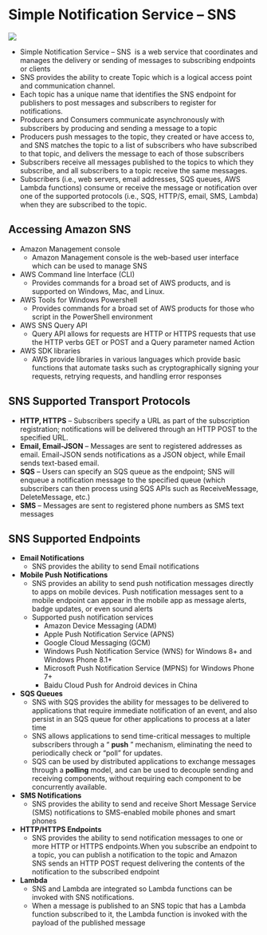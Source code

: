 # Simple Notification Service – SNS

![](https://i1.wp.com/jayendrapatil.com/wp-content/uploads/2016/05/screen-shot-2016-05-06-at-8-13-57-am.png?resize=656%2C433)

* Simple Notification Service – SNS 
  is a web service that coordinates and manages the delivery or sending of messages to subscribing endpoints or clients
* SNS provides the ability to create Topic which is a logical access point and communication channel.
* Each topic has a unique name that identifies the SNS endpoint for publishers to post messages and subscribers to register for notifications.
* Producers and Consumers communicate asynchronously with subscribers by producing and sending a message to a topic
* Producers push messages to the topic, they created or have access to, and SNS matches the topic to a list of subscribers who have subscribed to that topic, and delivers the message to each of those subscribers
* Subscribers receive all messages published to the topics to which they subscribe, and all subscribers to a topic receive the same messages.
* Subscribers \(i.e., web servers, email addresses, SQS queues, AWS Lambda functions\) consume or receive the message or notification over one of the supported protocols \(i.e., SQS, HTTP/S, email, SMS, Lambda\) when they are subscribed to the topic.

## Accessing Amazon SNS

* Amazon Management console
  * Amazon Management console is the web-based user interface which can be used to manage SNS
* AWS Command line Interface \(CLI\)
  * Provides commands for a broad set of AWS products, and is supported on Windows, Mac, and Linux.
* AWS Tools for Windows Powershell
  * Provides commands for a broad set of AWS products for those who script in the PowerShell environment
* AWS SNS Query API
  * Query API allows for requests are HTTP or HTTPS requests that use the HTTP verbs GET or POST and a Query parameter named
    Action
* AWS SDK libraries
  * AWS provide libraries in various languages which provide basic functions that automate tasks such as cryptographically signing your requests, retrying requests, and handling error responses

## SNS Supported Transport Protocols

* **HTTP, HTTPS**
  – Subscribers specify a URL as part of the subscription registration; notifications will be delivered through an HTTP POST to the specified URL.
* **Email, Email-JSON**
  – Messages are sent to registered addresses as email. Email-JSON sends notifications as a JSON object, while Email sends text-based email.
* **SQS**
  – Users can specify an SQS queue as the endpoint; SNS will enqueue a notification message to the specified queue \(which subscribers can then process using SQS APIs such as ReceiveMessage, DeleteMessage, etc.\)
* **SMS**
  – Messages are sent to registered phone numbers as SMS text messages

## SNS Supported Endpoints

* **Email Notifications**
  * SNS provides the ability to send Email notifications
* **Mobile Push Notifications**
  * SNS provides an ability to send push notification messages directly to apps on mobile devices. Push notification messages sent to a mobile endpoint can appear in the mobile app as message alerts, badge updates, or even sound alerts
  * Supported push notification services
    * Amazon Device Messaging \(ADM\)
    * Apple Push Notification Service \(APNS\)
    * Google Cloud Messaging \(GCM\)
    * Windows Push Notification Service \(WNS\) for Windows 8+ and Windows Phone 8.1+
    * Microsoft Push Notification Service \(MPNS\) for Windows Phone 7+
    * Baidu Cloud Push for Android devices in China
* **SQS Queues**
  * SNS with SQS provides the ability for messages to be delivered to applications that require immediate notification of an event, and also persist in an SQS queue for other applications to process at a later time
  * SNS allows applications to send time-critical messages to multiple subscribers through a “
    **push**
    ” mechanism, eliminating the need to periodically check or “poll” for updates.
  * SQS can be used by distributed applications to exchange messages through a
    **polling**
    model, and can be used to decouple sending and receiving components, without requiring each component to be concurrently available.
* **SMS Notifications**
  * SNS provides the ability to send and receive Short Message Service \(SMS\) notifications to SMS-enabled mobile phones and smart phones
* **HTTP/HTTPS Endpoints**
  * SNS provides the ability to send notification messages to one or more HTTP or HTTPS endpoints.When you subscribe an endpoint to a topic, you can publish a notification to the topic and Amazon SNS sends an HTTP POST request delivering the contents of the notification to the subscribed endpoint
* **Lambda**
  * SNS and Lambda are integrated so Lambda functions can be invoked with SNS notifications.
  * When a message is published to an SNS topic that has a Lambda function subscribed to it, the Lambda function is invoked with the payload of the published message



